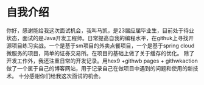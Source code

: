 # 自我介绍

你好，感谢能给我这次面试机会，我叫马凯，是23届应届毕业生，目前处于待业状态，面试的是Java开发工程师。日常提高自我的编程水平，在githuk上寻找开源项目练习实战。一个是基于sm项目的外卖点餐项目，一个是基于spring cloud 微服务的项目，简单的证券交易所。在项目的基础上做了关于缓存的优化。
除了开发工作外，我还注重日常的开发记录。用hex9 +githwb pages + githwkaction 做了一个属于自己的博客网站，用于记录自己在做项目中遇到的问题和使用的新技术。
十分感谢你们给我这次面试的机会。